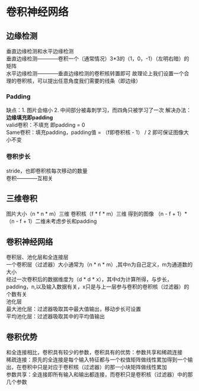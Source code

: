 # 卷积神经网络
## 边缘检测
垂直边缘检测和水平边缘检测  
垂直边缘检测————卷积一个（通常情况）3*3的（1，0，-1）（左明右暗）的矩阵  
水平边缘检测————垂直边缘检测的卷积核转置即可 
故理论上我们设置一个合理的卷积核，可以提出任意角度我们需要的线条（即边缘）
### Padding
缺点：1. 图片会缩小 
2. 中间部分被毒刺学习，而四角只被学习了一次
解决办法：**边缘填充即padding**  
valid卷积：不填充 即padding = 0  
Same卷积：填充padding，padding值 = （f即卷积核  - 1） / 2 即可保证图像大小不变
### 卷积步长
stride，也即卷积核每次移动的数量  
卷积————互相关
## 三维卷积
图片大小（n * n * m）三维 卷积核（f * f * m）三维 得到的图像 （n - f + 1）*（n - f + 1）二维未考虑步长和padding
## 卷积神经网络
卷积层、池化层和全连接层  
一个卷积层（过滤器）大小通常为（n * n * m）,其中n为自己定义，m为通道数的大小  
经过一次卷积后的数据维度为（d * d * x），其中d为计算所得，与步长，padding，n,以及输入数据有关，x只是与上一层参与卷积的卷积核（过滤器）的个数有关  
池化层  
最大池化层：过滤器吸取其中最大值输出，移动步长可设置  
平均池化层：过滤器吸取其中的平均值输出
## 卷积优势
和全连接相比，卷积具有较少的参数，卷积具有的优势：参数共享和稀疏连接  
稀疏连接：原先的全连接是每个输入特征都与一个权值矩阵做线性累加得到一个输出，在卷积中只是对应于卷积核（过滤器）的那一小块矩阵做线性累加  
参数共享：全连接即所有输入和输出都连接，而卷积只是卷积核（过滤器）中的那几个参数
